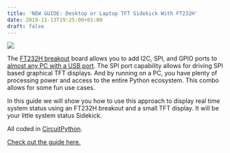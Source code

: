 ```yaml
---
title: 'NEW GUIDE: Desktop or Laptop TFT Sidekick With FT232H'
date: 2019-11-13T19:25:00+01:00
draft: false
---
```


![](https://cdn-blog.adafruit.com/uploads/2019/11/banner.jpg)

The [FT232H breakout](https://www.adafruit.com/product/2264) board allows you to add I2C, SPI, and GPIO ports to [almost any PC with a USB port](https://learn.adafruit.com/circuitpython-on-any-computer-with-ft232h). The SPI port capability allows for driving SPI based graphical TFT displays. And by running on a PC, you have plenty of processing power and access to the entire Python ecosystem. This combo allows for some fun use cases.

In this guide we will show you how to use this approach to display real time system status using an FT232H breakout and a small TFT display. It will be your little system status Sidekick.

All coded in [CircuitPython](https://circuitpython.org/).

[Check out the guide here.](https://learn.adafruit.com/tft-sidekick-with-ft232h)